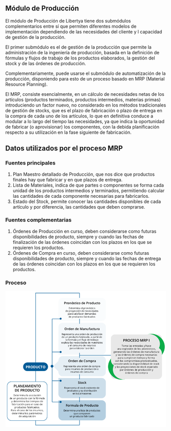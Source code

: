 ## Módulo de Producción

El módulo de Producción de Libertya tiene dos submódulos complementarios entre sí que permiten diferentes modelos de implementación dependiendo de las necesidades del cliente y l capacidad de gestión de la producción.

El primer submódulo es el de gestión de la producción que permite la administración de la ingeniería de producción, basada en la definición de fórmulas y flujos de trabajo de los productos elaborados, la gestión del stock y de las órdenes de producción.

Complementariamente, puede usarse el submódulo de automatización de la producción, disponiendo para esto de un proceso basado en MRP (Material Resource Planning).

El MRP, consiste esencialmente, en un cálculo de necesidades netas de los artículos (productos terminados, productos intermedios, materias primas) introduciendo un factor nuevo, no considerado en los métodos  tradicionales de gestión de stocks, que es el plazo de fabricación o plazo de entrega en la compra de cada uno de los artículos, lo que en definitiva conduce a modular a lo largo del tiempo las necesidades, ya que indica la oportunidad de fabricar (o aprovisionar) los componentes, con la  debida planificación respecto a su utilización en la fase siguiente de fabricación.


## Datos utilizados por el proceso MRP


### Fuentes principales

1. Plan Maestro detallado de Producción, que nos dice que productos finales hay que fabricar y en que plazos de entrega.
2. Lista de Materiales, indica de que partes o componentes se forma cada unidad de los productos intermedios y terminados, permitiendo calcular las cantidades de cada componente necesarias para fabricarlos.
3. Estado del Stock, permite conocer las cantidades disponibles de cada artículo y por diferencia, las cantidades que deben comprarse.


### Fuentes complementarias

1. Órdenes de Producción en curso, deben considerarse como futuras disponibilidades de producto, siempre y cuando las fechas de finalización de las órdenes coincidan con los plazos en los que se requieren los productos.
2. Órdenes de Compra en curso, deben considerarse como futuras disponibilidades de producto, siempre y cuando las fechas de entrega de las órdenes coincidan con los plazos en los que se requieren los productos.


### Proceso

![Proceso](img/mrp.png)